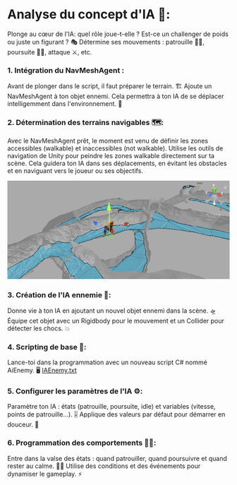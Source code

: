 # Analyse du concept d'IA 🤖:
Plonge au cœur de l'IA: quel rôle joue-t-elle ? Est-ce un challenger de poids ou juste un figurant ? 🎭
Détermine ses mouvements : patrouille 🚶‍♂️, poursuite 🏃‍♀️, attaque ⚔️, etc.

###  1. Intégration du NavMeshAgent :
Avant de plonger dans le script, il faut préparer le terrain. 🏗️
Ajoute un NavMeshAgent à ton objet ennemi. Cela permettra à ton IA de se déplacer intelligemment dans l'environnement. 🧭

### 2. Détermination des terrains navigables 🗺️:
Avec le NavMeshAgent prêt, le moment est venu de définir les zones accessibles (walkable) et inaccessibles (not walkable).
Utilise les outils de navigation de Unity pour peindre les zones walkable directement sur ta scène. Cela guidera ton IA dans ses déplacements, en évitant les obstacles et en naviguant vers le joueur ou ses objectifs.

![IAPath.png](Images/IAPath.png)

### 3. Création de l'IA ennemie 👾:
Donne vie à ton IA en ajoutant un nouvel objet ennemi dans la scène. 🛸
Équipe cet objet avec un Rigidbody pour le mouvement et un Collider pour détecter les chocs. 💥

### 4. Scripting de base 📝:
Lance-toi dans la programmation avec un nouveau script C# nommé AiEnemy. 🖥️
[IAEnemy.txt](https://github.com/g404-code-gaming/MysteriesOfEgypt/files/14222191/IAEnemy.txt)

### 5. Configurer les paramètres de l'IA ⚙️:
Paramètre ton IA : états (patrouille, poursuite, idle) et variables (vitesse, points de patrouille…). 🎚️
Applique des valeurs par défaut pour démarrer en douceur. 🚦

### 6. Programmation des comportements 👨‍💻:
Entre dans la valse des états : quand patrouiller, quand poursuivre et quand rester au calme. 💃🕺
Utilise des conditions et des événements pour dynamiser le gameplay. ⚡

